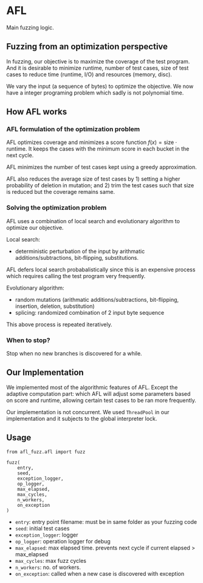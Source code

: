 # AFL

Main fuzzing logic.

## Fuzzing from an optimization perspective

In fuzzing, our objective is to maximize the coverage of the test program. And it is desirable to minimize runtime, number of test cases, size of test cases to reduce time (runtime, I/O) and resources (memory, disc).

We vary the input (a sequence of bytes) to optimize the objective. We now have a integer programing problem which sadly is not polynomial time.

## How AFL works

### AFL formulation of the optimization problem

AFL optimizes coverage and minimizes a score function $f(x)=\text{size}\cdot\text{runtime}$. It keeps the cases with the minimum score in each bucket in the next cycle.

AFL minimizes the number of test cases kept using a greedy approximation.

AFL also reduces the average size of test cases by 1) setting a higher probability of deletion in mutation; and 2) trim the test cases such that size is reduced but the coverage remains same.

### Solving the optimization problem

AFL uses a combination of local search and evolutionary algorithm to optimize our objective.

Local search:

- deterministic perturbation of the input by arithmatic additions/subtractions, bit-flipping, substitutions.

AFL defers local search probabalistically since this is an expensive process which requires calling the test program very frequently.

Evolutionary algorithm:

- random mutations (arithmatic additions/subtractions, bit-flipping, insertion, deletion, substitution)
- splicing: randomized combination of 2 input byte sequence

This above process is repeated iteratively.

### When to stop?

Stop when no new branches is discovered for a while.

## Our Implementation

We implemented most of the algorithmic features of AFL. Except the adaptive computation part: which AFL will adjust some parameters based on score and runtime, allowing certain test cases to be ran more frequently.

Our implementation is not concurrent. We used `ThreadPool` in our implementation and it subjects to the global interpreter lock.

## Usage

```{python}
from afl_fuzz.afl import fuzz

fuzz(
    entry, 
    seed, 
    exception_logger, 
    op_logger, 
    max_elapsed, 
    max_cycles, 
    n_workers,
    on_exception
)
```

- `entry`: entry point filename: must be in same folder as your fuzzing code
- `seed`: initial test cases
- `exception_logger`: logger
- `op_logger`: operation logger for debug
- `max_elapsed`: max elapsed time. prevents next cycle if current elapsed > max_elapsed
- `max_cycles`: max fuzz cycles
- `n_workers`: no. of workers.
- `on_exception`: called when a new case is discovered with exception
